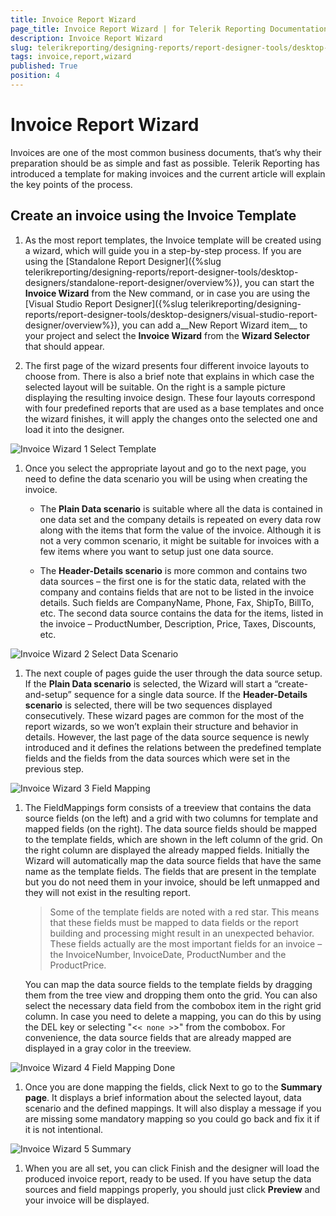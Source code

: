```yaml
---
title: Invoice Report Wizard
page_title: Invoice Report Wizard | for Telerik Reporting Documentation
description: Invoice Report Wizard
slug: telerikreporting/designing-reports/report-designer-tools/desktop-designers/tools/report-wizards/invoice-report-wizard
tags: invoice,report,wizard
published: True
position: 4
---
```


# Invoice Report Wizard



Invoices are one of the most common business documents, that’s why their preparation should be as simple and fast as possible.         Telerik Reporting has introduced a template for making invoices and the current article will explain the key points of the process.       

## Create an invoice using the Invoice Template

1. As the most report templates, the Invoice template will be created using a wizard, which will guide you in a step-by-step process.               If you are using the [Standalone Report Designer]({%slug telerikreporting/designing-reports/report-designer-tools/desktop-designers/standalone-report-designer/overview%}),               you can start the __Invoice Wizard__  from the New command, or in case you are using the               [Visual Studio Report Designer]({%slug telerikreporting/designing-reports/report-designer-tools/desktop-designers/visual-studio-report-designer/overview%}),               you can add a__New Report Wizard item__  to your project and select the __Invoice Wizard__  from the __Wizard Selector__  that should appear.             

1. The first page of the wizard presents four different invoice layouts to choose from.               There is also a brief note that explains in which case the selected layout will be suitable.               On the right is a sample picture displaying the resulting invoice design.               These four layouts correspond with four predefined reports that are used as a base templates and once the wizard finishes,               it will apply the changes onto the selected one and load it into the designer.               

  ![Invoice Wizard 1 Select Template](images/Templates/Invoice/InvoiceWizard_1_SelectTemplate.png)

1. Once you select the appropriate layout and go to the next page, you need to define the data scenario you will be using when creating the invoice.             
   + The __Plain Data scenario__  is suitable where all the data is contained in one data set and the company details is repeated on every data row along with the items that form the value of the invoice. Although it is not a very common scenario, it might be suitable for invoices with a few items where you want to setup just one data source.                 

   + The __Header-Details scenario__  is more common and contains two data sources – the first one is for the static data, related with the company and contains fields that are not to be listed in the invoice details. Such fields are CompanyName, Phone, Fax, ShipTo, BillTo, etc. The second data source contains the data for the items, listed in the invoice – ProductNumber, Description, Price, Taxes, Discounts, etc.                 
  

  ![Invoice Wizard 2 Select Data Scenario](images/Templates/Invoice/InvoiceWizard_2_SelectDataScenario.png)

1. The next couple of pages guide the user through the data source setup. If the __Plain Data scenario__                is selected, the Wizard will start a “create-and-setup” sequence for a single data source.               If the __Header-Details scenario__  is selected, there will be two sequences displayed consecutively.                 These wizard pages are common for the most of the report wizards, so we won’t explain their structure and behavior in details.               However, the last page of the data source sequence is newly introduced and it defines the relations between the predefined               template fields and the fields from the data sources which were set in the previous step.               

  ![Invoice Wizard 3 Field Mapping](images/Templates/Invoice/InvoiceWizard_3_FieldMapping.png)

1. The FieldMappings form consists of a treeview that contains the data source fields (on the left) and a grid with two columns for template and mapped fields (on the right).               The data source fields should be mapped to the template fields, which are shown in the left column of the grid. On the right column are displayed the already mapped fields.                 Initially the Wizard will automatically map the data source fields that have the same name as the template fields. The fields that are present in the template but you do not need them in your invoice, should be left unmapped and they will not exist in the resulting report.             

    >Some of the template fields are noted with a red star. This means that these fields must be mapped to data fields or the report building and processing might result in an unexpected behavior. These fields actually are the most important fields for an invoice – the InvoiceNumber, InvoiceDate, ProductNumber and the ProductPrice.               

    You can map the data source fields to the template fields by dragging them from the tree view and dropping them onto the grid. You can also select the necessary data field from the combobox item in the right grid column.                 In case you need to delete a mapping, you can do this by using the DEL key or selecting "<```< none >```>" from the combobox. For convenience, the data source fields that are already mapped are displayed in a gray color in the treeview.               

  ![Invoice Wizard 4 Field Mapping Done](images/Templates/Invoice/InvoiceWizard_4_FieldMapping_Done.png)

1. Once you are done mapping the fields, click Next to go to the __Summary page__. It displays a brief information about               the selected layout, data scenario and the defined mappings. It will also display a message if you are missing some mandatory mapping so you could go back and fix it if it is not intentional.               

  ![Invoice Wizard 5 Summary](images/Templates/Invoice/InvoiceWizard_5_Summary.png)

1. When you are all set, you can click Finish and the designer will load the produced invoice report, ready to be used.                If you have setup the data sources and field mappings properly, you should just click __Preview__  and your invoice will be displayed.

